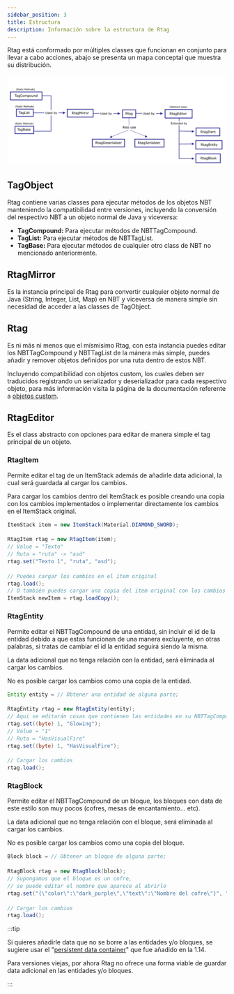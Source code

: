 ```yaml
---
sidebar_position: 3
title: Estructura
description: Información sobre la estructura de Rtag
---
```


Rtag está conformado por múltiples classes que funcionan en conjunto para llevar a cabo acciones, abajo se presenta un mapa conceptal que muestra su distribución.

![Rtag Instances](/img/rtag/rtag-instances.png)

## TagObject

Rtag contiene varias classes para ejecutar métodos de los objetos NBT manteniendo la compatibilidad entre versiones, incluyendo la conversión del respectivo NBT a un objeto normal de Java y viceversa:

*  **TagCompound:** Para ejecutar métodos de NBTTagCompound.
*  **TagList:** Para ejecutar métodos de NBTTagList.
*  **TagBase:** Para ejecutar métodos de cualquier otro class de NBT no mencionado anteriormente.


## RtagMirror

Es la instancia principal de Rtag para convertir cualquier objeto normal de Java (String, Integer, List, Map) en NBT y viceversa de manera simple sin necesidad de acceder a las classes de TagObject.

## Rtag

Es ni más ni menos que el mísmisimo Rtag, con esta instancia puedes editar los NBTTagCompound y NBTTagList de la mánera más simple, puedes añadir y remover objetos definidos por una ruta dentro de estos NBT.

Incluyendo compatibilidad con objetos custom, los cuales deben ser traducidos registrando un serializador y deserializador para cada respectivo objeto, para más información visita la página de la documentación referente a [objetos custom](feature/custom-objects.md).


## RtagEditor

Es el class abstracto con opciones para editar de manera simple el tag principal de un objeto.

### RtagItem

Permite editar el tag de un ItemStack además de añadirle data adicional, la cual será guardada al cargar los cambios.

Para cargar los cambios dentro del ItemStack es posible creando una copia con los cambios implementados o implementar directamente los cambios en el ItemStack original.

```java
ItemStack item = new ItemStack(Material.DIAMOND_SWORD);

RtagItem rtag = new RtagItem(item);
// Value = "Texto"
// Ruta = "ruta" -> "asd"
rtag.set("Texto 1", "ruta", "asd");

// Puedes cargar los cambios en el item original
rtag.load();
// O también puedes cargar una copia del item original con los cambios incluidos
ItemStack newItem = rtag.loadCopy();
```

### RtagEntity

Permite editar el NBTTagCompound de una entidad, sin incluir el id de la entidad debido a que estas funcionan de una manera excluyente, en otras palabras, si tratas de cambiar el id la entidad seguirá siendo la misma.

La data adicional que no tenga relación con la entidad, será eliminada al cargar los cambios.

No es posible cargar los cambios como una copia de la entidad.

```java
Entity entity = // Obtener una entidad de alguna parte;

RtagEntity rtag = new RtagEntity(entity);
// Aqui se editarán cosas que contienen las entidades en su NBTTagCompound
rtag.set((byte) 1, "Glowing");
// Value = "1"
// Ruta = "HasVisualFire"
rtag.set((byte) 1, "HasVisualFire");

// Cargar los cambios
rtag.load();
```

### RtagBlock

Permite editar el NBTTagCompound de un bloque, los bloques con data de este estilo son muy pocos (cofres, mesas de encantamiento... etc).

La data adicional que no tenga relación con el bloque, será eliminada al cargar los cambios.

No es posible cargar los cambios como una copia del bloque.

```java
Block block = // Obtener un bloque de alguna parte;

RtagBlock rtag = new RtagBlock(block);
// Supongamos que el bloque es un cofre,
// se puede editar el nombre que aparece al abrirlo
rtag.set("{\"color\":\"dark_purple\",\"text\":\"Nombre del cofre\"}", "CustomName");

// Cargar los cambios
rtag.load();
```

:::tip

Si quieres añadirle data que no se borre a las entidades y/o bloques, se sugiere usar el "[persistent data container](https://www.spigotmc.org/threads/guide.371200/)" que fue añadido en la 1.14.

Para versiones viejas, por ahora Rtag no ofrece una forma viable de guardar data adicional en las entidades y/o bloques.

:::
